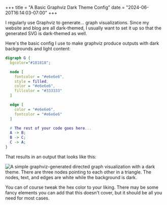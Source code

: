 +++
title = "A Basic Graphviz Dark Theme Config"
date = "2024-06-20T16:14:03-07:00"
+++

I regularly use Graphviz to generate... graph visualizations.  Since my website and blog are all dark-themed, I usually want to set it up so that the generated SVG is dark-themed as well.

Here's the basic config I use to make graphviz produce outputs with dark backgrounds and light content:

```dot
digraph G {
  bgcolor="#181818";

  node [
    fontcolor = "#e6e6e6",
    style = filled,
    color = "#e6e6e6",
    fillcolor = "#333333"
  ]

  edge [
    color = "#e6e6e6",
    fontcolor = "#e6e6e6"
  ]

  # The rest of your code goes here...
  A -> B;
  B -> C;
  C -> A;
}
```

That results in an output that looks like this:

![A simple graphviz-generated directed graph visualization with a dark theme.  There are three nodes pointing to each other in a triangle.  The nodes, text, and edges are white while the background is dark.](https://i.ameo.link/c9k.svg)

You can of course tweak the hex color to your liking.  There may be some fancy elements you can add that this doesn't cover, but it should be all you need for most cases.
